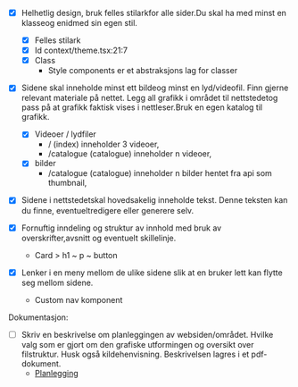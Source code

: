 - [x] Helhetlig design, bruk felles stilarkfor alle sider.Du skal ha med minst en klasseog enidmed sin egen stil.

  - [x] Felles stilark
  - [x] Id context/theme.tsx:21:7
  - [X] Class
    - Style components er et abstraksjons lag for classer

- [X] Sidene skal inneholde minst ett bildeog minst en lyd/videofil. Finn gjerne relevant materiale på nettet. Legg all grafikk i området til nettstedetog pass på at grafikk faktisk vises i nettleser.Bruk en egen katalog til grafikk.

  - [x] Videoer / lydfiler
    - / (index) inneholder 3 videoer,
    - /catalogue (catalogue) inneholder n videoer,
  - [x] bilder
    - /catalogue (catalogue) inneholder n bilder hentet fra api som thumbnail,

- [x] Sidene i nettstedetskal hovedsakelig inneholde tekst. Denne teksten kan du finne, eventueltredigere eller generere selv.

- [x] Fornuftig inndeling og struktur av innhold med bruk av overskrifter,avsnitt og eventuelt skillelinje.

  - Card > h1 ~ p ~ button

- [x] Lenker i en meny mellom de ulike sidene slik at en bruker lett kan flytte seg mellom sidene.
  - Custom nav komponent

Dokumentasjon:

- [ ] Skriv en beskrivelse om planleggingen av websiden/området. Hvilke valg som er gjort om den grafiske utformingen og oversikt over filstruktur. Husk også kildehenvisning. Beskrivelsen lagres i et pdf-dokument.
  - [Planlegging](./Planlegging.md)
